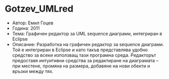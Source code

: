 Gotzev_UMLred
=============
* Автор: Емил Гоцев
* Година: 2011
* Тема: Графичен редактор за UML sequence диаграми, интегриран в Eclipse
* Описание: Разработка на графичен редактор за sequence диаграми. Той е 
интегриран в Eclipse и като такъв представлява удобно средство за всеки 
използващ тази програмна среда. Редакторът предоставя интуитивни средства 
за редактиране на диаграмата – при местене, промяна на размера, добавяне 
на нови обекти и връзки между тях.
